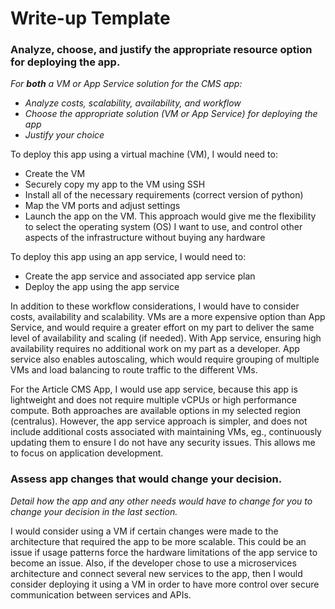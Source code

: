 # Write-up Template

### Analyze, choose, and justify the appropriate resource option for deploying the app.

*For **both** a VM or App Service solution for the CMS app:*
- *Analyze costs, scalability, availability, and workflow*
- *Choose the appropriate solution (VM or App Service) for deploying the app*
- *Justify your choice*

To deploy this app using a virtual machine (VM), I would need to:
- Create the VM
- Securely copy my app to the VM using SSH
- Install all of the necessary requirements (correct version of python)
- Map the VM ports and adjust settings
- Launch the app on the VM.
This approach would give me the flexibility to select the operating system (OS) I want to use, and control other aspects of the infrastructure without buying any hardware

To deploy this app using an app service, I would need to:
- Create the app service and associated app service plan
- Deploy the app using the app service

In addition to these workflow considerations, I would have to consider costs, availability and scalability. VMs are a more expensive option than App Service, and would require a greater effort on my part to deliver the same level of availability and scaling (if needed). With App service, ensuring high availability requires no additional work on my part as a developer. App service also enables autoscaling, which would require grouping of multiple VMs and load balancing to route traffic to the different VMs.

For the Article CMS App, I would use app service, because this app is lightweight and does not require multiple vCPUs or high performance compute. Both approaches are available options in my selected region (centralus). However, the app service approach is simpler, and does not include additional costs associated with maintaining VMs, eg., continuously updating them to ensure I do not have any security issues. This allows me to focus on application development.

### Assess app changes that would change your decision.

*Detail how the app and any other needs would have to change for you to change your decision in the last section.* 

I would consider using a VM if certain changes were made to the architecture that required the app to be more scalable. This could be an issue if usage patterns force the hardware limitations of the app service to become an issue. Also, if the developer chose to use a microservices architecture and connect several new services to the app, then I would consider deploying it using a VM in order to have more control over secure communication between services and APIs.
